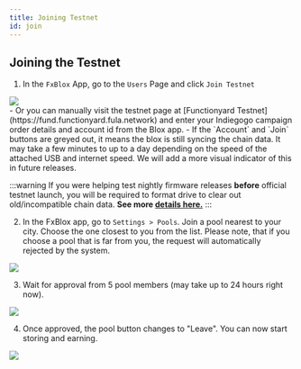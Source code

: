 ```yaml
---
title: Joining Testnet
id: join
---
```

## Joining the Testnet

1. In the `FxBlox` App, go to the `Users` Page and click `Join Testnet`
<div class="text--center">
   <img src="/img/fxyard-network/join-testnet.png" style={{width: 400}}/>
</div>
  - Or you can manually visit the testnet page at [Functionyard Testnet](https://fund.functionyard.fula.network) and enter your Indiegogo campaign order details and account id from the Blox app.
  - If the `Account` and `Join` buttons are greyed out, it means the blox is still syncing the chain data. It may take a few minutes to up to a day depending on the speed of the attached USB and internet speed. We will add a more visual indicator of this in future releases.

:::warning 
If you were helping test nightly firmware releases **before** official testnet launch, you will be required to format drive to clear out old/incompatible chain data. **See more [details here.](./fxblox-app.md/#format-drive)**
:::

2. In the FxBlox app, go to `Settings > Pools`. Join a pool nearest to your city. Choose the one closest to you from the list. Please note, that if you choose a pool that is far from you, the request will automatically rejected by the system.

<div class="text--center">
   <img src="/img/fxyard-network/join-btn.png" style={{width: 400}}/>
</div>

3. Wait for approval from 5 pool members (may take up to 24 hours right now).

<div class="text--center">
   <img src="/img/fxyard-network/cancel-btn.png" style={{width: 400}}/>
</div>

4. Once approved, the pool button changes to "Leave". You can now start storing and earning.

<div class="text--center">
   <img src="/img/fxyard-network/leave-btn.png" style={{width: 400}}/>
</div>
